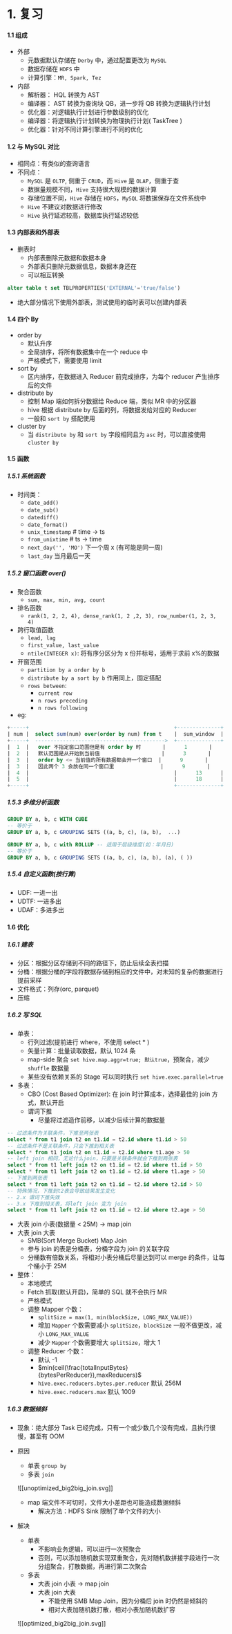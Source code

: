# 1. 复习
#### 1.1 组成
- 外部
	- 元数据默认存储在 `Derby` 中，通过配置更改为 `MySQL`
	- 数据存储在 `HDFS` 中
	- 计算引擎：`MR, Spark, Tez`
- 内部
	- 解析器： HQL 转换为 AST
	- 编译器： AST 转换为查询块 QB，进一步将 QB 转换为逻辑执行计划
	- 优化器：对逻辑执行计划进行参数级别的优化
	- 编译器：将逻辑执行计划转换为物理执行计划( TaskTree )
	- 优化器：针对不同计算引擎进行不同的优化

#### 1.2 与 MySQL 对比

- 相同点：有类似的查询语言
- 不同点：
	- `MySQL` 是 `OLTP`, 侧重于 `CRUD`，而 `Hive` 是 `OLAP`，侧重于查
	- 数据量规模不同，`Hive` 支持很大规模的数据计算
	- 存储位置不同，`Hive` 存储在 `HDFS`，`MySQL` 将数据保存在文件系统中
	- `Hive` 不建议对数据进行修改
	- `Hive` 执行延迟较高，数据库执行延迟较低

#### 1.3 内部表和外部表
- 删表时
	- 内部表删除元数据和数据本身
	- 外部表只删除元数据信息，数据本身还在
	- 可以相互转换
``` sql
alter table t set TBLPROPERTIES('EXTERNAL'='true/false')
```
- 绝大部分情况下使用外部表，测试使用的临时表可以创建内部表

#### 1.4 四个 By

- order by
	- 默认升序
	- 全局排序，将所有数据集中在一个 reduce 中
	- 严格模式下，需要使用 limit
- sort by
	- 区内排序，在数据进入 Reducer 前完成排序，为每个 reducer 产生排序后的文件
- distribute by
	- 控制 Map 端如何拆分数据给 Reduce 端，类似 MR 中的分区器
	- hive 根据 distribute by 后面的列，将数据发给对应的 Reducer
	- 一般和 `sort by` 搭配使用
- cluster by
	- 当 `distribute by` 和 `sort by` 字段相同且为 `asc` 时，可以直接使用 `cluster by`

#### 1.5 函数
##### 1.5.1 系统函数
- 时间类：
	- `date_add()`
	- `date_sub()`
	- `datediff()`
	- `date_format()`
	- `unix_timestamp` # time -> ts
	- `from_unixtime` # ts -> time
	- `next_day('', 'MO')` 下一个周 x (有可能是同一周)
	- `last_day` 当月最后一天
##### 1.5.2 窗口函数 over()
- 聚合函数
	- `sum, max, min, avg, count`
- 排名函数
	- `rank(1, 2, 2, 4), dense_rank(1, 2 ,2, 3), row_number(1, 2, 3, 4)`
- 跨行取值函数
	- `lead, lag`
	- `first_value, last_value`
	- `ntile(INTEGER x)`: 将有序分区分为 x 份并标号，适用于求前 x%的数据
- 开窗范围
	- `partition by a order by b`
	- `distribute by a sort by b` 作用同上，固定搭配
	- `rows between`:
		- `current row`
		- `n rows preceding`
		- `n rows following`
- eg:
```sql
+-----+                                               +--------------+
| num |  select sum(num) over(order by num) from t    |  sum_window  |
+-----+  ------------------------------------------>  +--------------+ 
|  1  |   over 不指定窗口范围但是有 order by 时       |      1       |
|  2  |   默认范围是从开始到当前值                    |      3       |
|  3  |   order by <= 当前值的所有数据都会开一个窗口  |      9       |
|  3  |   因此两个 3 会放在同一个窗口里               |      9       |
|  4  |                                               |      13      |
|  5  |                                               |      18      |
+-----+                                               +--------------+
```
##### 1.5.3 多维分析函数
```sql
GROUP BY a, b, c WITH CUBE
-- 等价于
GROUP BY a, b, c GROUPING SETS ((a, b, c), (a, b),  ...)

GROUP BY a, b, c with ROLLUP -- 适用于层级维度(如：年月日)
-- 等价于
GROUP BY a, b, c GROUPING SETS ((a, b, c), (a, b), (a), ( ))
```
##### 1.5.4 自定义函数(按行算)
- UDF: 一进一出
- UDTF: 一进多出
- UDAF：多进多出

#### 1.6 优化
##### 1.6.1 建表
- 分区：根据分区存储到不同的路径下，防止后续全表扫描
- 分桶：根据分桶的字段将数据存储到相应的文件中，对未知的复杂的数据进行提前采样
- 文件格式：列存(orc, parquet)
- 压缩
##### 1.6.2 写 SQL
- 单表：
	- 行列过滤(提前进行 where，不使用 select * )
	- 矢量计算：批量读取数据，默认 1024 条
	- map-side 聚合 `set hive.map.aggr=true; 默认true`，预聚合，减少 `shuffle` 数据量
	- 某些没有依赖关系的 Stage 可以同时执行 `set hive.exec.parallel=true`
- 多表：
	- CBO (Cost Based Optimizer): 在 join 时计算成本，选择最佳的 join 方式，默认开启
	- 谓词下推
		- 尽量将过滤造作前移，以减少后续计算的数据量
```sql
-- 过滤条件为关联条件，下推至两张表
select * from t1 join t2 on t1.id = t2.id where t1.id > 50
-- 过滤条件不是关联条件，只会下推到相关表
select * from t1 join t2 on t1.id = t2.id where t1.age > 50
-- left join 相同，无论什么join，只要是关联条件就会下推到两张表
select * from t1 left join t2 on t1.id = t2.id where t1.id > 50
select * from t1 left join t2 on t1.id = t2.id where t1.age > 50
-- 下推到两张表
select * from t1 left join t2 on t1.id = t2.id where t2.id > 50
-- 特殊情况，下推到t2表会导致结果发生变化
-- 2.x 谓词下推失效
-- 3.x 下推到相关表，将left join 变为 join
select * from t1 left join t2 on t1.id = t2.id where t2.age > 50
```
- 大表 join 小表(数据量 < 25M) -> map join
- 大表 join 大表 
	- SMB(Sort Merge Bucket) Map Join
	- 参与 join 的表是分桶表，分桶字段为 join 的关联字段
	- 分桶数有倍数关系，将相对小表分桶后尽量达到可以 merge 的条件，让每个桶小于 25M
- 整体：
	- 本地模式
	- Fetch 抓取(默认开启)，简单的 SQL 就不会执行 MR
	- 严格模式
	- 调整 Mapper 个数：
		- `splitSize = max(1, min(blockSize, LONG_MAX_VALUE))`
		- 增加 `Mapper` 个数需要减小 `splitSize`，`blockSize` 一般不做更改，减小 `LONG_MAX_VALUE`
		- 减少 `Mapper` 个数需要增大 `splitSize`，增大 1
	- 调整 Reducer 个数：
		- 默认 -1
		- $min(ceil(\frac{totalInputBytes}{bytesPerReducer}),maxReducers)$
		- `hive.exec.reducers.bytes.per.reducer` 默认 256M
		- `hive.exec.reducers.max` 默认 1009
##### 1.6.3 数据倾斜
- 现象：绝大部分 Task 已经完成，只有一个或少数几个没有完成，且执行很慢，甚至有 OOM
- 原因
	- 单表 `group by`
	- 多表 `join`
	 
	 ![[unoptimized_big2big_join.svg]]
	 
	- map 端文件不可切时，文件大小差距也可能造成数据倾斜
		- 解决方法：HDFS Sink 限制了单个文件的大小
- 解决
	- 单表
		- 不影响业务逻辑，可以进行一次预聚合
		- 否则，可以添加随机数实现双重聚合，先对随机数拼接字段进行一次分组聚合，打散数据，再进行第二次聚合
	- 多表
		- 大表 join 小表 -> map join
		- 大表 join 大表
			- 不能使用 SMB Map Join，因为分桶后 join 时仍然是倾斜的
			- 相对大表加随机数打散，相对小表加随机数扩容
	
	![[optimized_big2big_join.svg]]
	
